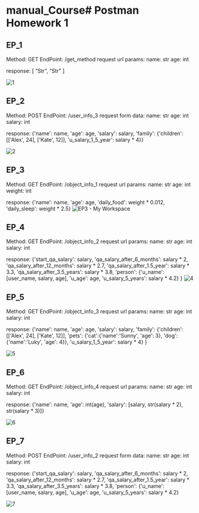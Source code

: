 # manual_Course# Postman Homework 1

## EP_1
Method: GET
EndPoint: /get_method
request url params: 
 name: str
 age: int

response: 
[
    “Str”,
    “Str”
]

![1](https://github.com/Nikita-Titkov/course_qa/assets/128616431/173c9e86-4c77-4438-8ffd-a2a587fb59ee)

## EP_2
Method: POST
EndPoint: /user_info_3
request form data: 
 name: str
 age: int
 salary: int

response: 
{'name': name,
          'age': age,
          'salary': salary,
          'family': {'children': [['Alex', 24], ['Kate', 12]],
                     'u_salary_1_5_year': salary * 4}}

![2](https://github.com/Nikita-Titkov/course_qa/assets/128616431/79df0dd0-fe25-4a5d-a876-fe3fe73d606a)

## EP_3
Method: GET
EndPoint: /object_info_1
request url params: 
 name: str
 age: int
 weight: int

response: 
{'name': name,
          'age': age,
          'daily_food': weight * 0.012,
          'daily_sleep': weight * 2.5}
![EP3 - My Workspace](https://github.com/Nikita-Titkov/course_qa/assets/128616431/f556920f-e4cd-4875-8adb-96aae434b8b7)

## EP_4
Method: GET
EndPoint: /object_info_2
request url params: 
 name: str
 age: int
 salary: int

response: 
{'start_qa_salary': salary,
          'qa_salary_after_6_months': salary * 2,
          'qa_salary_after_12_months': salary * 2.7,
          'qa_salary_after_1.5_year': salary * 3.3,
          'qa_salary_after_3.5_years': salary * 3.8,
          'person': {'u_name': [user_name, salary, age],
                     'u_age': age,
                     'u_salary_5_years': salary * 4.2}
          }
![4](https://github.com/Nikita-Titkov/course_qa/assets/128616431/ffd0b455-06e0-4fa0-8985-8cdda10d96e7)


## EP_5
Method: GET
EndPoint: /object_info_3
request url params: 
 name: str
 age: int
 salary: int

response: 
{'name': name,
          'age': age,
          'salary': salary,
          'family': {'children': [['Alex', 24], ['Kate', 12]],
                     'pets': {'cat':{'name':'Sunny',
                                     'age': 3},
                              'dog':{'name':'Luky',
                                     'age': 4}},
                     'u_salary_1_5_year': salary * 4}
          }

![5](https://github.com/Nikita-Titkov/course_qa/assets/128616431/0cd1858a-7306-47e5-95f3-c89247830051)

## EP_6
Method: GET
EndPoint: /object_info_4
request url params: 
 name: str
 age: int
 salary: int

response: 
{'name': name,
          'age': int(age),
          'salary': [salary, str(salary * 2), str(salary * 3)]}

![6](https://github.com/Nikita-Titkov/course_qa/assets/128616431/97c404df-4d2c-4de3-af45-194526e5f793)

## EP_7
Method: POST
EndPoint: /user_info_2
request form data: 
 name: str
 age: int
 salary: int

response: 
{'start_qa_salary': salary,
          'qa_salary_after_6_months': salary * 2,
          'qa_salary_after_12_months': salary * 2.7,
          'qa_salary_after_1.5_year': salary * 3.3,
          'qa_salary_after_3.5_years': salary * 3.8,
          'person': {'u_name': [user_name, salary, age],
                     'u_age': age,
                     'u_salary_5_years': salary * 4.2}


![7](https://github.com/Nikita-Titkov/course_qa/assets/128616431/9291ad13-20ab-43a4-ab67-1d64d4dadb2b)





